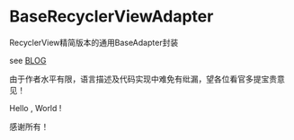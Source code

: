 # BaseRecyclerViewAdapter
RecyclerView精简版本的通用BaseAdapter封装

see [BLOG](https://blog.csdn.net/Silence1515/article/details/112673716)

由于作者水平有限，语言描述及代码实现中难免有纰漏，望各位看官多提宝贵意见！

Hello , World !

感谢所有！
